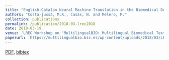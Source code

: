 ```yaml
---
title: "English-Catalan Neural Machine Translation in the Biomedical Domain through the cascade approach"
authors: "Costa-jussà, M.R., Casas, N. and Melero, M."
collection: publications 
permalink: /publication/2018-03-lrec2018
date: 2018-03-19
venue: 'LREC Workshop on "MultilingualBIO: Multilingual Biomedical Text Processing", 2018'
paperurl: 'https://multilingualbio.bsc.es/wp-content/uploads/2018/03/LREC-2018-PROCEEDINGS-MultilingualBIO.pdf'
---
```


[PDF](https://multilingualbio.bsc.es/wp-content/uploads/2018/03/LREC-2018-PROCEEDINGS-MultilingualBIO.pdf),
[bibtex](http://noecasas.com/files/bibtex/lrec2018.bib)

